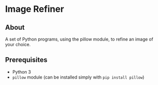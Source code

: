 # Image Refiner

## About

A set of Python programs, using the pillow module, to refine an image of your choice.

## Prerequisites

- Python 3
- `pillow` module (can be installed simply with `pip install pillow`)